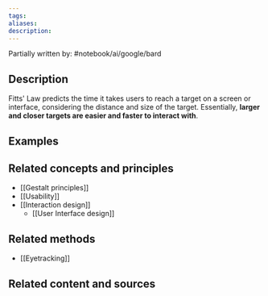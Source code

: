 ```yaml
---
tags: 
aliases: 
description:
---
```

Partially written by: #notebook/ai/google/bard
## Description
Fitts' Law predicts the time it takes users to reach a target on a screen or interface, considering the distance and size of the target. Essentially, **larger and closer targets are easier and faster to interact with**.

## Examples 


## Related concepts and principles
- [[Gestalt principles]]
- [[Usability]]
- [[Interaction design]]
	- [[User Interface design]]
## Related methods
- [[Eyetracking]]

## Related content and sources
